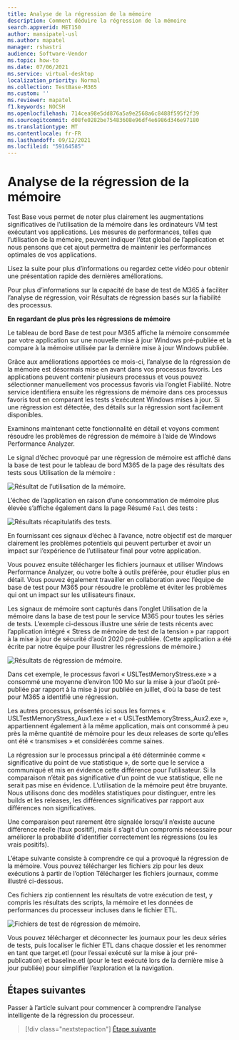 ```yaml
---
title: Analyse de la régression de la mémoire
description: Comment déduire la régression de la mémoire
search.appverid: MET150
author: mansipatel-usl
ms.author: mapatel
manager: rshastri
audience: Software-Vendor
ms.topic: how-to
ms.date: 07/06/2021
ms.service: virtual-desktop
localization_priority: Normal
ms.collection: TestBase-M365
ms.custom: ''
ms.reviewer: mapatel
f1.keywords: NOCSH
ms.openlocfilehash: 714cea98e5dd876a5a9e2568a6c8488f595f2f39
ms.sourcegitcommit: d08fe0282be75483608e96df4e6986d346e97180
ms.translationtype: MT
ms.contentlocale: fr-FR
ms.lasthandoff: 09/12/2021
ms.locfileid: "59164585"
---
```

# <a name="memory-regression-analysis"></a>Analyse de la régression de la mémoire

Test Base vous permet de noter plus clairement les augmentations significatives de l’utilisation de la mémoire dans les ordinateurs VM test exécutant vos applications. Les mesures de performances, telles que l’utilisation de la mémoire, peuvent indiquer l’état global de l’application et nous pensons que cet ajout permettra de maintenir les performances optimales de vos applications.

Lisez la suite pour plus d’informations ou regardez cette vidéo pour obtenir une présentation rapide des dernières améliorations. 

Pour plus d’informations sur la capacité de base de test de M365 à faciliter l’analyse de régression, voir Résultats de régression basés sur la fiabilité des processus.

<b>En regardant de plus près les régressions de mémoire</b>

Le tableau de bord Base de test pour M365 affiche la mémoire consommée par votre application sur une nouvelle mise à jour Windows pré-publiée et la compare à la mémoire utilisée par la dernière mise à jour Windows publiée. 

Grâce aux améliorations apportées ce mois-ci, l’analyse de la régression de la mémoire est désormais mise en avant dans vos processus favoris. Les applications peuvent contenir plusieurs processus et vous pouvez sélectionner manuellement vos processus favoris via l’onglet Fiabilité. Notre service identifiera ensuite les régressions de mémoire dans ces processus favoris tout en comparant les tests s’exécutent Windows mises à jour. Si une régression est détectée, des détails sur la régression sont facilement disponibles.

Examinons maintenant cette fonctionnalité en détail et voyons comment résoudre les problèmes de régression de mémoire à l’aide de Windows Performance Analyzer.

Le signal d’échec provoqué par une régression de mémoire est affiché dans la base de test pour le tableau de bord M365 de la page des résultats des tests sous Utilisation de la mémoire :

![Résultat de l’utilisation de la mémoire.](Media/01_memory-utilization-results.png)


L’échec de l’application en raison d’une consommation de mémoire plus élevée s’affiche également dans la page Résumé ```Fail``` des tests :

![Résultats récapitulatifs des tests.](Media/02_test-summary.png)

En fournissant ces signaux d’échec à l’avance, notre objectif est de marquer clairement les problèmes potentiels qui peuvent perturber et avoir un impact sur l’expérience de l’utilisateur final pour votre application. 

Vous pouvez ensuite télécharger les fichiers journaux et utiliser Windows Performance Analyzer, ou votre boîte à outils préférée, pour étudier plus en détail. Vous pouvez également travailler en collaboration avec l’équipe de base de test pour M365 pour résoudre le problème et éviter les problèmes qui ont un impact sur les utilisateurs finaux.

Les signaux de mémoire sont capturés dans l’onglet Utilisation de la mémoire dans la base de test pour le service M365 pour toutes les séries de tests. L’exemple ci-dessous illustre une série de tests récents avec l’application intégré « Stress de mémoire de test de la tension » par rapport à la mise à jour de sécurité d’août 2020 pré-publiée. (Cette application a été écrite par notre équipe pour illustrer les régressions de mémoire.)

![Résultats de régression de mémoire.](Media/03_memory-regression%20comparison.png)

Dans cet exemple, le processus favori « USLTestMemoryStress.exe » a consommé une moyenne d’environ 100 Mo sur la mise à jour d’août pré-publiée par rapport à la mise à jour publiée en juillet, d’où la base de test pour M365 a identifié une régression. 

Les autres processus, présentés ici sous les formes « USLTestMemoryStress_Aux1.exe » et « USLTestMemoryStress_Aux2.exe », appartiennent également à la même application, mais ont consommé à peu près la même quantité de mémoire pour les deux releases de sorte qu’elles ont été « transmises » et considérées comme saines.

La régression sur le processus principal a été déterminée comme « significative du point de vue statistique », de sorte que le service a communiqué et mis en évidence cette différence pour l’utilisateur. Si la comparaison n’était pas significative d’un point de vue statistique, elle ne serait pas mise en évidence. L’utilisation de la mémoire peut être bruyante. Nous utilisons donc des modèles statistiques pour distinguer, entre les builds et les releases, les différences significatives par rapport aux différences non significatives. 

Une comparaison peut rarement être signalée lorsqu’il n’existe aucune différence réelle (faux positif), mais il s’agit d’un compromis nécessaire pour améliorer la probabilité d’identifier correctement les régressions (ou les vrais positifs).

L’étape suivante consiste à comprendre ce qui a provoqué la régression de la mémoire. Vous pouvez télécharger les fichiers zip pour les deux exécutions à partir de l’option Télécharger les fichiers journaux, comme illustré ci-dessous. 

Ces fichiers zip contiennent les résultats de votre exécution de test, y compris les résultats des scripts, la mémoire et les données de performances du processeur incluses dans le fichier ETL.

![Fichiers de test de régression de mémoire.](Media/04_memory-regression-test-files.png)

Vous pouvez télécharger et déconnecter les journaux pour les deux séries de tests, puis localiser le fichier ETL dans chaque dossier et les renommer en tant que target.etl (pour l’essai exécuté sur la mise à jour pré-publication) et baseline.etl (pour le test exécuté lors de la dernière mise à jour publiée) pour simplifier l’exploration et la navigation.
 
## <a name="next-steps"></a>Étapes suivantes

Passer à l’article suivant pour commencer à comprendre l’analyse intelligente de la régression du processeur.
> [!div class="nextstepaction"]
> [Étape suivante](cpu.md)

<!---
Add button for next page
-->
